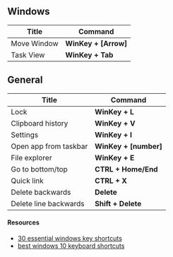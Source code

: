 ## Windows
 | Title       | Command              |
 | ----------- | -------------------- |
 | Move Window | **WinKey + [Arrow]** |
 | Task View   | **WinKey + Tab**     |

 ## General
 | Title                 | Command               |
 | --------------------- | --------------------- |
 | Lock                  | **WinKey + L**        |
 | Clipboard history     | **WinKey + V**        |
 | Settings              | **WinKey + I**        |
 | Open app from taskbar | **WinKey + [number]** |
 | File explorer         | **WinKey + E**        |
 | Go to bottom/top      | **CTRL + Home/End**   |
 | Quick link            | **CTRL + X**          |
 | Delete backwards      | **Delete**            |
 | Delete line backwards | **Shift + Delete**    |

 #### Resources
- [30 essential windows key shortcuts](https://www.howtogeek.com/686985/30-essential-windows-key-keyboard-shortcuts-for-windows-10/)
- [best windows 10 keyboard shortcuts](https://www.windowscentral.com/best-windows-10-keyboard-shortcuts)
